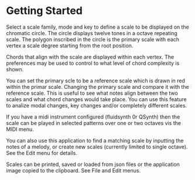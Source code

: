 # Getting Started
Select a scale family, mode and key to define a scale to be displayed
on the chromatic circle.  The circle displays twelve tones in a octave
repeating scale. The polygon inscribed in the circle is the primary 
scale with each vertex a scale degree starting from the root position. 

Chords that align with the scale are displayed within each vertex. 
The preferences may be used to control to what level of chord 
complexity is shown.

You can set the primary scle to be a reference scale which is drawn in
red within the primar scale.  Changing the primary scale and compare it
with the reference scale.  This is useful to see what notes align between
the two scales and what chord changes would take place.  You can use this
feature to analize modal changes, key changes and/or completely different 
scales.

If you have a midi instrument configured (fluidsynth 0r QSynth) then
the scale can be played in selected patterns over one or two octaves
vis the MIDI menu.

You can also use this application to find a matching scale by inputting
the notes of a melody, or create new scales (currently limited to 
single octave).  See the Edit menu for details.

Scales can be printed, saved or loaded from json files or the application
image copied to the clipboard.  See File and Edit menus.

